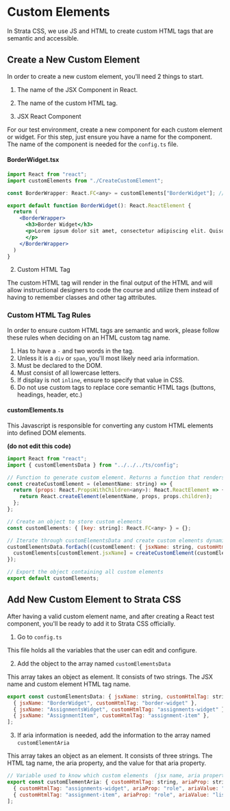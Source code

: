 # Custom Elements

In Strata CSS, we use JS and HTML to create custom HTML tags that are semantic and accessible. 

## Create a New Custom Element

In order to create a new custom element, you'll need 2 things to start. 

1. The name of the JSX Component in React.
2. The name of the custom HTML tag.

1. JSX React Component

For our test environment, create a new component for each custom element or widget. For this step, just ensure you have a name for the component. The name of the component is needed for the `config.ts` file. 

#### BorderWidget.tsx

```jsx
import React from "react";
import customElements from "./CreateCustomElement";

const BorderWrapper: React.FC<any> = customElements["BorderWidget"]; // Accessing BorderWidget from customElements

export default function BorderWidget(): React.ReactElement {
  return (
    <BorderWrapper>
      <h3>Border Widget</h3>
      <p>Lorem ipsum dolor sit amet, consectetur adipiscing elit. Quisque venenatis felis malesuada nulla malesuada, laoreet egestas felis luctus. Vestibulum imperdiet iaculis eros sed hendrerit. Duis consectetur congue nibh sed imperdiet.
      </p>
    </BorderWrapper>
  )
}
```

2. Custom HTML Tag

The custom HTML tag will render in the final output of the HTML and will allow instructional designers to code the course and utilize them instead of having to remember classes and other tag attributes.

### Custom HTML Tag Rules

In order to ensure custom HTML tags are semantic and work, please follow these rules when deciding on an HTML custom tag name.

1. Has to have a `-` and two words in the tag. 
2. Unless it is a `div` or `span`, you'll most likely need aria information. 
3. Must be declared to the DOM.
4. Must consist of all lowercase letters.
5. If display is not `inline`, ensure to specify that value in CSS.
6. Do not use custom tags to replace core semantic HTML tags (buttons, headings, header, etc.)

#### customElements.ts

This Javascript is responsible for converting any custom HTML elements into defined DOM elements. 

**(do not edit this code)**

```js
import React from "react";
import { customElementsData } from "../../../ts/config";

// Function to generate custom element. Returns a function that renders a ReactElement with children.
const createCustomElement = (elementName: string) => {
  return (props: React.PropsWithChildren<any>): React.ReactElement => {
    return React.createElement(elementName, props, props.children);
  };
};

// Create an object to store custom elements
const customElements: { [key: string]: React.FC<any> } = {};

// Iterate through customElementsData and create custom elements dynamically
customElementsData.forEach((customElement: { jsxName: string, customHtmlTag: string }) => {
  customElements[customElement.jsxName] = createCustomElement(customElement.customHtmlTag);
});

// Export the object containing all custom elements
export default customElements;

```

## Add New Custom Element to Strata CSS

After having a valid custom element name, and after creating a React test component, you'll be ready to add it to Strata CSS officially. 

1. Go to `config.ts`

This file holds all the variables that the user can edit and configure. 

2. Add the object to the array named `customElementsData`

This array takes an object as element. It consists of two strings. The JSX name and custom element HTML tag name.

```js
export const customElementsData: { jsxName: string, customHtmlTag: string }[] = [
  { jsxName: "BorderWidget", customHtmlTag: "border-widget" },
  { jsxName: "AssignmentsWidget", customHtmlTag: "assignments-widget" },
  { jsxName: "AssignmentItem", customHtmlTag: "assignment-item" },
];
```

3. If aria information is needed, add the information to the array named `customElementAria`

This array takes an object as an element. It consists of three strings. The HTML tag name, the aria property, and the value for that aria property. 

```js
// Variable used to know which custom elements  (jsx name, aria property ,aria value)
export const customElementAria: { customHtmlTag: string, ariaProp: string, ariaValue: string }[] = [
  { customHtmlTag: "assignments-widget", ariaProp: "role", ariaValue: "list" },
  { customHtmlTag: "assignment-item", ariaProp: "role", ariaValue: "listItem" },
];
```